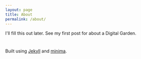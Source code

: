 ```yaml
---
layout: page
title: About
permalink: /about/
---
```


I'll fill this out later. See my first post for about a Digital Garden.

#

Built using [Jekyll](https://jekyllrb.com/) and [minima](https://github.com/jekyll/minima).
